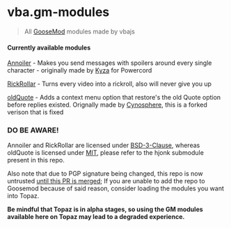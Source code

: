 # vba.gm-modules
> All [GooseMod](https://goosemod.com) modules made by vbajs

#### Currently available modules
[Annoiler](https://github.com/vbajs/vba.gm-modules/tree/main/annoiler) - Makes you send messages with spoilers around every single character - originally made by [Kyza](https://github.com/Kyza) for Powercord

[RickRollar](https://github.com/vbajs/vba.gm-modules/tree/main/rickrollar) - Turns every video into a rickroll, also will never give you up

[oldQuote](https://github.com/vbajs/hjonk/tree/master/oldQuote) - Adds a context menu option that restore's the old Quote option before replies existed. Orignally made by [Cynosphere](https://github.com/Cynosphere), this is a forked verison that is fixed

### DO BE AWARE!
Annoiler and RickRollar are licensed under [BSD-3-Clause](https://github.com/vbajs/vba.gm-modules/blob/main/LICENSE), whereas oldQuote is licensed under [MIT](https://github.com/Cynosphere/hjonk/blob/master/LICENSE), please refer to the hjonk submodule present in this repo.

Also note that due to PGP signature being changed, this repo is now untrusted [until this PR is merged](https://github.com/GooseMod/Keyserver/pull/6); If you are unable to add the repo to Goosemod because of said reason, consider loading the modules you want into Topaz.

**Be mindful that Topaz is in alpha stages, so using the GM modules available here on Topaz may lead to a degraded experience.**